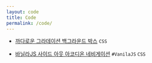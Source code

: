 ```yaml
---
layout: code
title: Code
permalink: /code/
---
```


- [까다로운 그라데이션 백그라운드 박스][link_XWWrNeO] `CSS`

[link_XWWrNeO]: https://codepen.io/verysomenice/pen/XWWrNeO

- [바닐라JS 사이드 아웃 아코디온 네비게이션][link_dxpKBm] `#VanilaJS` `CSS`

[link_dxpKBm]: https://codepen.io/verysomenice/pen/dxpKBm
